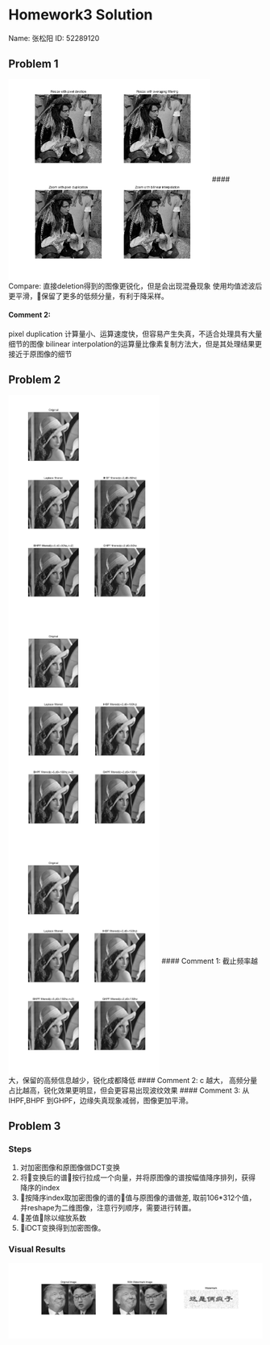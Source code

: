 # Homework3 Solution
Name: 张松阳
ID: 52289120

## Problem 1
<img src="./problem1.png" width = "400" height = "400" div align=center />
<!-- ![](./problem1.png) -->
#### Compare:
直接deletion得到的图像更锐化，但是会出现混叠现象
使用均值滤波后更平滑，保留了更多的低频分量，有利于降采样。

#### Comment 2:
pixel duplication 计算量小、运算速度快，但容易产生失真，不适合处理具有大量细节的图像
bilinear interpolation的运算量比像素复制方法大，但是其处理结果更接近于原图像的细节
## Problem 2
<img src="./problem2_1.png" width = "300" height = "450" div align=center />
<img src="./problem2_2.png" width = "300" height = "450" div align=center />
<img src="./problem2_3.png" width = "300" height = "450" div align=center />
<!-- ![](./problem2_1.png) -->
<!-- ![](./problem2_2.png) -->
<!-- ![](./problem2_3.png) -->
#### Comment 1:
截止频率越大，保留的高频信息越少，锐化成都降低
#### Comment 2:
c 越大， 高频分量占比越高，锐化效果更明显，但会更容易出现波纹效果
#### Comment 3:
从IHPF,BHPF 到GHPF，边缘失真现象减弱，图像更加平滑。

## Problem 3
### Steps
1. 对加密图像和原图像做DCT变换
2. 将变换后的谱按行拉成一个向量，并将原图像的谱按幅值降序排列，获得降序的index
3. 按降序index取加密图像的谱的值与原图像的谱做差, 取前106*312个值，并reshape为二维图像，注意行列顺序，需要进行转置。
4. 差值除以缩放系数
4. iDCT变换得到加密图像。
### Visual Results
![](./problem3.png)
